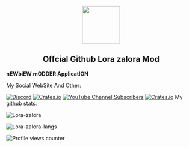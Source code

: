 <p align="center">
  <a href="https://lorazalora.com"><img src="https://yt3.ggpht.com/ytc/AAUvwnj0KX4KY6tuNjpjkIWjbChWGcKnFc5z86tUITEI=s900-c-k-c0x00ffffff-no-rj" width="100" height="100"/></a>
</p>

<h2 align="center">Offcial Github Lora zalora Mod</h2>

<b>nEWbiEW mODDER ApplicatION</b>
 
My Social WebSite And Other:

[![Discord](https://img.shields.io/discord/789099021624934432?label=Discord&logo=discord&style=for-the-badge)](https://discord.gg/rmKCrkEuyK)
[![Crates.io](https://img.shields.io/crates/v/Telegram?label=telegram&logo=Telegram&style=for-the-badge)](https://t.me/Lorazalorach)
[![YouTube Channel Subscribers](https://img.shields.io/youtube/channel/subscribers/UCY0gekr85Gml5Kt7c1XSmfg?color=hijau&label=Subscribe&logo=youtube&logoColor=red&style=for-the-badge)](https://www.youtube.com/channel/UCY0gekr85Gml5Kt7c1XSmfg)
[![Crates.io](https://img.shields.io/crates/v/whatsapp?label=Website&logo=blogger&logoColor=red&style=for-the-badge)](https://lorazalora.com)
My github stats:

<p><img align="center" src="https://github-readme-stats.vercel.app/api?username=Lora-zalora&theme=dark" alt="Lora-zalora" /></p>

<p><img align="center" src="https://github-readme-stats.vercel.app/api/top-langs/?username=Lora-zalora&layout=compact" alt="Lora-zalora-langs" /></p>

![Profile views counter](https://komarev.com/ghpvc/?username=Lora-zalora&color=red&style=flat-square)
